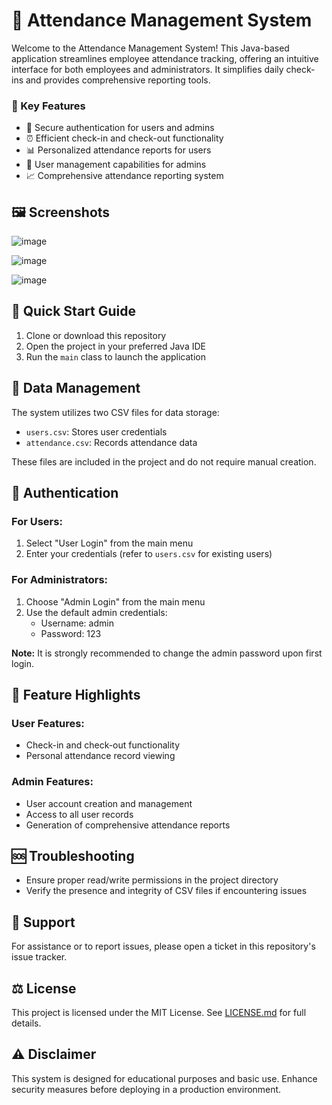 # 🏢 Attendance Management System

Welcome to the Attendance Management System! This Java-based application streamlines employee attendance tracking, offering an intuitive interface for both employees and administrators. It simplifies daily check-ins and provides comprehensive reporting tools.

### 🌟 Key Features

- 🔐 Secure authentication for users and admins
- ⏰ Efficient check-in and check-out functionality
- 📊 Personalized attendance reports for users
- 👥 User management capabilities for admins
- 📈 Comprehensive attendance reporting system

## 🖼️ Screenshots

![image](https://github.com/user-attachments/assets/05418a4b-676a-465d-99ce-3d36cff63be2)

![image](https://github.com/user-attachments/assets/8ec12107-8b3e-4c21-9674-00ac842a883f)

![image](https://github.com/user-attachments/assets/83712727-76ed-4126-8769-d778588f883e)


## 🚀 Quick Start Guide

1. Clone or download this repository
2. Open the project in your preferred Java IDE
3. Run the `main` class to launch the application

## 📁 Data Management

The system utilizes two CSV files for data storage:

- `users.csv`: Stores user credentials
- `attendance.csv`: Records attendance data

These files are included in the project and do not require manual creation.

## 🔑 Authentication

### For Users:
1. Select "User Login" from the main menu
2. Enter your credentials (refer to `users.csv` for existing users)

### For Administrators:
1. Choose "Admin Login" from the main menu
2. Use the default admin credentials:
   - Username: admin
   - Password: 123

**Note:** It is strongly recommended to change the admin password upon first login.

## 🎉 Feature Highlights

### User Features:
- Check-in and check-out functionality
- Personal attendance record viewing

### Admin Features:
- User account creation and management
- Access to all user records
- Generation of comprehensive attendance reports

## 🆘 Troubleshooting

- Ensure proper read/write permissions in the project directory
- Verify the presence and integrity of CSV files if encountering issues

## 🤝 Support

For assistance or to report issues, please open a ticket in this repository's issue tracker.

## ⚖️ License

This project is licensed under the MIT License. See [LICENSE.md](LICENSE.md) for full details.

## ⚠️ Disclaimer

This system is designed for educational purposes and basic use. Enhance security measures before deploying in a production environment.
